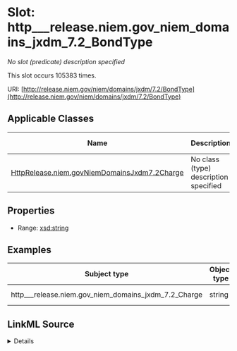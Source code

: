 

# Slot: http___release.niem.gov_niem_domains_jxdm_7.2_BondType


_No slot (predicate) description specified_






This slot occurs 105383 times.


URI: [http://release.niem.gov/niem/domains/jxdm/7.2/BondType](http://release.niem.gov/niem/domains/jxdm/7.2/BondType)



<!-- no inheritance hierarchy -->





## Applicable Classes

| Name | Description | Modifies Slot |
| --- | --- | --- |
| [HttpRelease.niem.govNiemDomainsJxdm7.2Charge](../classes/HttpRelease.niem.govNiemDomainsJxdm7.2Charge.md) | No class (type) description specified |  yes  |







## Properties

* Range: [xsd:string](http://www.w3.org/2001/XMLSchema#string)






## Examples

| Subject type | Object type | Example subject | Example object | Occurrences |
| --- | --- | --- | --- | --- |
| http___release.niem.gov_niem_domains_jxdm_7.2_Charge | string | scales:Charge/fulton-01-10000019 | Surety Bond | 105383 |




## LinkML Source

<details>

```yaml
name: http___release.niem.gov_niem_domains_jxdm_7.2_BondType
annotations:
  count:
    tag: count
    value: 105383
description: No slot (predicate) description specified
examples:
- object:
    example_object: Surety Bond
    example_object_type: string
    example_predicate: http://release.niem.gov/niem/domains/jxdm/7.2/BondType
    example_subject: scales:Charge/fulton-01-10000019
    example_subject_type: http___release.niem.gov_niem_domains_jxdm_7.2_Charge
from_schema: scales-kg
rank: 1000
slot_uri: http://release.niem.gov/niem/domains/jxdm/7.2/BondType
alias: http___release.niem.gov_niem_domains_jxdm_7.2_BondType
domain_of:
- http___release.niem.gov_niem_domains_jxdm_7.2_Charge
range: string

```
</details>